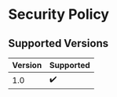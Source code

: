 # Security Policy

## Supported Versions

| Version | Supported          |
| ------- | ------------------ |
| 1.0     | :heavy_check_mark: |
